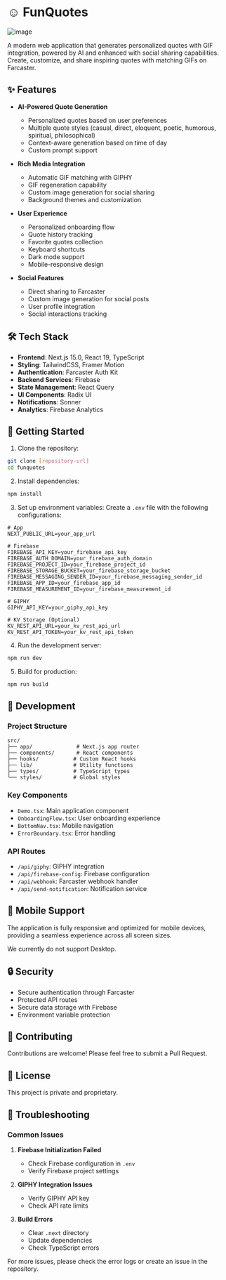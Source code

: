 # ☺ FunQuotes

![image](https://github.com/user-attachments/assets/02cae4a3-68d9-4449-8283-739336deeb8f)


A modern web application that generates personalized quotes with GIF integration, powered by AI and enhanced with social sharing capabilities. Create, customize, and share inspiring quotes with matching GIFs on Farcaster.

## ✨ Features

- **AI-Powered Quote Generation**
  - Personalized quotes based on user preferences
  - Multiple quote styles (casual, direct, eloquent, poetic, humorous, spiritual, philosophical)
  - Context-aware generation based on time of day
  - Custom prompt support

- **Rich Media Integration**
  - Automatic GIF matching with GIPHY
  - GIF regeneration capability
  - Custom image generation for social sharing
  - Background themes and customization

- **User Experience**
  - Personalized onboarding flow
  - Quote history tracking
  - Favorite quotes collection
  - Keyboard shortcuts
  - Dark mode support
  - Mobile-responsive design

- **Social Features**
  - Direct sharing to Farcaster
  - Custom image generation for social posts
  - User profile integration
  - Social interactions tracking

## 🛠️ Tech Stack

- **Frontend**: Next.js 15.0, React 19, TypeScript
- **Styling**: TailwindCSS, Framer Motion
- **Authentication**: Farcaster Auth Kit
- **Backend Services**: Firebase
- **State Management**: React Query
- **UI Components**: Radix UI
- **Notifications**: Sonner
- **Analytics**: Firebase Analytics

## 🚀 Getting Started

1. Clone the repository:
```bash
git clone [repository-url]
cd funquotes
```

2. Install dependencies:
```bash
npm install
```

3. Set up environment variables:
Create a `.env` file with the following configurations:

```env
# App
NEXT_PUBLIC_URL=your_app_url

# Firebase
FIREBASE_API_KEY=your_firebase_api_key
FIREBASE_AUTH_DOMAIN=your_firebase_auth_domain
FIREBASE_PROJECT_ID=your_firebase_project_id
FIREBASE_STORAGE_BUCKET=your_firebase_storage_bucket
FIREBASE_MESSAGING_SENDER_ID=your_firebase_messaging_sender_id
FIREBASE_APP_ID=your_firebase_app_id
FIREBASE_MEASUREMENT_ID=your_firebase_measurement_id

# GIPHY
GIPHY_API_KEY=your_giphy_api_key

# KV Storage (Optional)
KV_REST_API_URL=your_kv_rest_api_url
KV_REST_API_TOKEN=your_kv_rest_api_token
```

4. Run the development server:
```bash
npm run dev
```

5. Build for production:
```bash
npm run build
```

## 🎨 Development

### Project Structure
```
src/
├── app/              # Next.js app router
├── components/       # React components
├── hooks/           # Custom React hooks
├── lib/             # Utility functions
├── types/           # TypeScript types
└── styles/          # Global styles
```

### Key Components
- `Demo.tsx`: Main application component
- `OnboardingFlow.tsx`: User onboarding experience
- `BottomNav.tsx`: Mobile navigation
- `ErrorBoundary.tsx`: Error handling

### API Routes
- `/api/giphy`: GIPHY integration
- `/api/firebase-config`: Firebase configuration
- `/api/webhook`: Farcaster webhook handler
- `/api/send-notification`: Notification service

## 📱 Mobile Support
The application is fully responsive and optimized for mobile devices, providing a seamless experience across all screen sizes.

We currently do not support Desktop.

## 🔒 Security
- Secure authentication through Farcaster
- Protected API routes
- Secure data storage with Firebase
- Environment variable protection

## 🤝 Contributing
Contributions are welcome! Please feel free to submit a Pull Request.

## 📄 License
This project is private and proprietary.

## 🔧 Troubleshooting

### Common Issues
1. **Firebase Initialization Failed**
   - Check Firebase configuration in `.env`
   - Verify Firebase project settings

2. **GIPHY Integration Issues**
   - Verify GIPHY API key
   - Check API rate limits

3. **Build Errors**
   - Clear `.next` directory
   - Update dependencies
   - Check TypeScript errors

For more issues, please check the error logs or create an issue in the repository.
